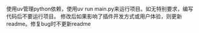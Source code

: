 使用uv管理python依赖，使用uv run main.py来运行项目。如无特别要求，编写代码后不要运行项目。
修改后如果影响了插件开发方式或用户体验，则更新readme。修复bug时不更新readme
